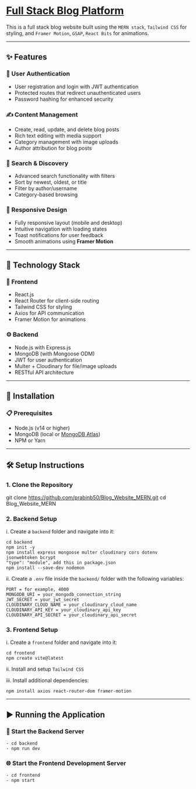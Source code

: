 ﻿# [Full Stack Blog Platform](https://blog-website-mern-gray.vercel.app/) 

This is a full stack blog website built using the `MERN stack`, `Tailwind CSS` for styling, and `Framer Motion`, `GSAP`, `React Bits` for animations.

---

## ✨ Features

### 🔐 User Authentication
- User registration and login with JWT authentication
- Protected routes that redirect unauthenticated users
- Password hashing for enhanced security

### ✍️ Content Management
- Create, read, update, and delete blog posts
- Rich text editing with media support
- Category management with image uploads
- Author attribution for blog posts

### 🔎 Search & Discovery
- Advanced search functionality with filters
- Sort by newest, oldest, or title
- Filter by author/username
- Category-based browsing

### 📱 Responsive Design
- Fully responsive layout (mobile and desktop)
- Intuitive navigation with loading states
- Toast notifications for user feedback
- Smooth animations using **Framer Motion**

---

## 🧰 Technology Stack

### 🔧 Frontend
- React.js  
- React Router for client-side routing  
- Tailwind CSS for styling  
- Axios for API communication  
- Framer Motion for animations  

### ⚙️ Backend
- Node.js with Express.js  
- MongoDB (with Mongoose ODM)  
- JWT for user authentication  
- Multer + Cloudinary for file/image uploads  
- RESTful API architecture  

---

## 🚀 Installation

### 📋 Prerequisites
- Node.js (v14 or higher)
- MongoDB (local or [MongoDB Atlas](https://www.mongodb.com/cloud/atlas))
- NPM or Yarn

---

## 🛠️ Setup Instructions

### 1. Clone the Repository

git clone https://github.com/prabinb50/Blog_Website_MERN.git
cd Blog_Website_MERN

### 2. Backend Setup

i. Create a `backend` folder and navigate into it:

    cd backend
    npm init -y
    npm install express mongoose multer cloudinary cors dotenv jsonwebtoken bcrypt
    "type": "module", add this in package.json
    npm install --save-dev nodemon

ii. Create a `.env` file inside the `backend/` folder with the following variables:

    PORT = for example, 4000
    MONGODB_URI = your_mongodb_connection_string
    JWT_SECRET = your_jwt_secret
    CLOUDINARY_CLOUD_NAME = your_cloudinary_cloud_name
    CLOUDINARY_API_KEY = your_cloudinary_api_key
    CLOUDINARY_API_SECRET = your_cloudinary_api_secret

### 3. Frontend Setup

i. Create a `frontend` folder and navigate into it:

    cd frontend
    npm create vite@latest

ii. Install and setup `Tailwind CSS`

iii. Install additional dependencies:

    npm install axios react-router-dom framer-motion

---

## ▶️ Running the Application

### 🔁 Start the Backend Server

    - cd backend
    - npm run dev

### 🌐 Start the Frontend Development Server

    - cd frontend
    - npm start

